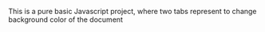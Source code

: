 This is a pure basic Javascript project, where two tabs represent to change background color of the document
